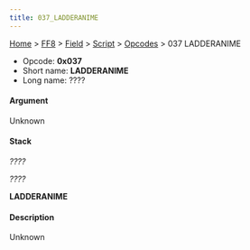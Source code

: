 ```yaml
---
title: 037_LADDERANIME
---
```


[Home](../../../../index.md) > [FF8](../../../../FF8.md) > [Field](../../../Field.md) > [Script](../../Script.md) > [Opcodes](../Opcodes.md) > 037 LADDERANIME

-   Opcode: **0x037**
-   Short name: **LADDERANIME**
-   Long name: ????

#### Argument

Unknown

#### Stack

  
*????*

*????*

**LADDERANIME**

#### Description

Unknown
